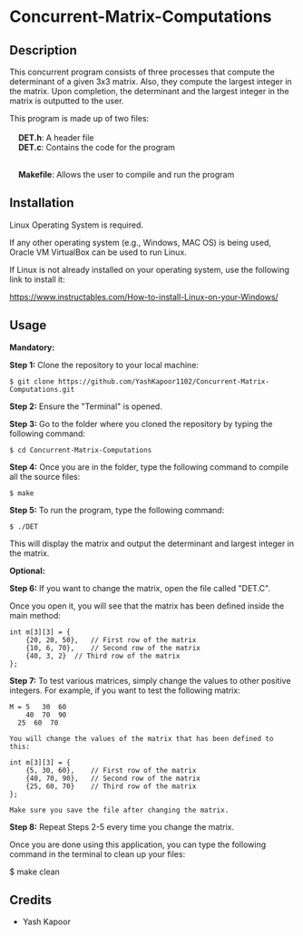 # Concurrent-Matrix-Computations

## Description
This concurrent program consists of three processes that compute the determinant of a given 3x3 matrix.
Also, they compute the largest integer in the matrix. Upon completion, the determinant and the largest 
integer in the matrix is outputted to the user. 

This program is made up of two files:<br><br>
&nbsp;&nbsp;&nbsp;&nbsp;**DET.h**:		A header file<br>
&nbsp;&nbsp;&nbsp;&nbsp;**DET.c**:	 	Contains the code for the program<br><br>

&nbsp;&nbsp;&nbsp;&nbsp;**Makefile**:	Allows the user to compile and run the program

## Installation
Linux Operating System is required. 

If any other operating system (e.g., Windows, MAC OS) is being used, Oracle VM VirtualBox can be used to run Linux.

If Linux is not already installed on your operating system, use the following link to install it:

https://www.instructables.com/How-to-install-Linux-on-your-Windows/

## Usage

**Mandatory:**

**Step 1:** Clone the repository to your local machine:
```
$ git clone https://github.com/YashKapoor1102/Concurrent-Matrix-Computations.git
```

**Step 2:** Ensure the "Terminal" is opened.

**Step 3:** Go to the folder where you cloned the repository by typing the following command:
```
$ cd Concurrent-Matrix-Computations
```

**Step 4:** Once you are in the folder, type the following command to compile all the source files:

	$ make

**Step 5:** To run the program, type the following command:

	$ ./DET

This will display the matrix and output the determinant and largest integer in the matrix.


**Optional:**

**Step 6:** If you want to change the matrix, open the file called "DET.C".

Once you open it, you will see that the matrix has been defined inside the main method:

 	int m[3][3] = {
		{20, 20, 50}, 	// First row of the matrix
		{10, 6, 70}, 	// Second row of the matrix
		{40, 3, 2}	// Third row of the matrix
	};

**Step 7:** To test various matrices, simply change the values to other positive integers. For example, 
	if you want to test the following matrix:
	
	M = 5   30  60
	    40  70  90
      25  60  70

	You will change the values of the matrix that has been defined to this:

	int m[3][3] = {
		{5, 30, 60}, 	// First row of the matrix
		{40, 70, 90}, 	// Second row of the matrix
		{25, 60, 70}	// Third row of the matrix
	};

	Make sure you save the file after changing the matrix.

**Step 8:** Repeat Steps 2-5 every time you change the matrix.


Once you are done using this application, you can type the following command in the terminal to clean up your files:

$ make clean


## Credits
- Yash Kapoor 
